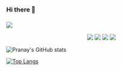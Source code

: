 ### Hi there 👋
### ![](https://komarev.com/ghpvc/?username=pranaytelukuntla&style=plastic&label=PROFILE+VIEWS)
<p align="center">
<a href="https://www.linkedin.com/in/pranay06/"><img src="https://img.shields.io/badge/-Pranay T-0077B5?style=flat&logo=Linkedin&logoColor=white"/></a>
<a href="mailto:pranay887@gamil.com"><img src="https://img.shields.io/badge/-pranay887@gmail.com-D14836?style=flat&logo=Gmail&logoColor=white"/></a>
<a href="https://www.instagram.com/pranay.__/"><img src="https://img.shields.io/badge/-@pranay.__-E4405F?style=flat&logo=Instagram&logoColor=white"/></a>
<a href="https://www.facebook.com/telukuntla.pranay/"><img src="https://img.shields.io/badge/-@Pranay Telukuntla-1877F2?style=flat&logo=Facebook&logoColor=white"/></a>
</p>

![Pranay's GitHub stats](https://github-readme-stats.vercel.app/api?username=pranaytelukuntla&show_icons=true&theme=radical)

[![Top Langs](https://github-readme-stats.vercel.app/api/top-langs/?username=pranaytelukuntla&layout=compact)](https://github.com/pranaytelukuntla/github-readme-stats)

